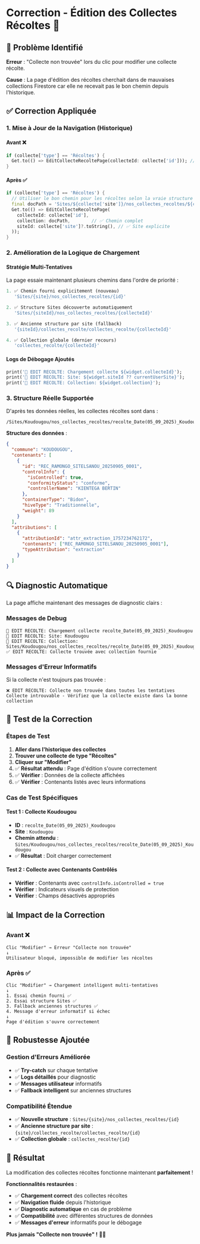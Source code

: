 # Correction - Édition des Collectes Récoltes 🔧

## 🚨 Problème Identifié

**Erreur** : "Collecte non trouvée" lors du clic pour modifier une collecte récolte.

**Cause** : La page d'édition des récoltes cherchait dans de mauvaises collections Firestore car elle ne recevait pas le bon chemin depuis l'historique.

## ✅ Correction Appliquée

### **1. Mise à Jour de la Navigation (Historique)**

#### **Avant** ❌
```dart
if (collecte['type'] == 'Récoltes') {
  Get.to(() => EditCollecteRecoltePage(collecteId: collecte['id'])); // ❌ Pas assez d'infos
}
```

#### **Après** ✅
```dart
if (collecte['type'] == 'Récoltes') {
  // Utiliser le bon chemin pour les récoltes selon la vraie structure
  final docPath = 'Sites/${collecte['site']}/nos_collectes_recoltes/${collecte['id']}';
  Get.to(() => EditCollecteRecoltePage(
    collecteId: collecte['id'],
    collection: docPath,        // ✅ Chemin complet
    siteId: collecte['site']?.toString(), // ✅ Site explicite
  ));
}
```

### **2. Amélioration de la Logique de Chargement**

#### **Stratégie Multi-Tentatives**
La page essaie maintenant plusieurs chemins dans l'ordre de priorité :

```dart
1. ✅ Chemin fourni explicitement (nouveau)
   'Sites/{site}/nos_collectes_recoltes/{id}'

2. ✅ Structure Sites découverte automatiquement
   'Sites/{siteId}/nos_collectes_recoltes/{collecteId}'

3. ✅ Ancienne structure par site (fallback)
   '{siteId}/collectes_recolte/collectes_recolte/{collecteId}'

4. ✅ Collection globale (dernier recours)
   'collectes_recolte/{collecteId}'
```

#### **Logs de Débogage Ajoutés**
```dart
print('🔄 EDIT RECOLTE: Chargement collecte ${widget.collecteId}');
print('🔄 EDIT RECOLTE: Site: ${widget.siteId ?? currentUserSite}');
print('🔄 EDIT RECOLTE: Collection: ${widget.collection}');
```

### **3. Structure Réelle Supportée**

D'après tes données réelles, les collectes récoltes sont dans :
```
/Sites/Koudougou/nos_collectes_recoltes/recolte_Date(05_09_2025)_Koudougou
```

**Structure des données** :
```json
{
  "commune": "KOUDOUGOU",
  "contenants": [
    {
      "id": "REC_RAMONGO_SITELSANOU_20250905_0001",
      "controlInfo": {
        "isControlled": true,
        "conformityStatus": "conforme",
        "controllerName": "KIENTEGA BERTIN"
      },
      "containerType": "Bidon",
      "hiveType": "Traditionnelle",
      "weight": 89
    }
  ],
  "attributions": [
    {
      "attributionId": "attr_extraction_1757234762172",
      "contenants": ["REC_RAMONGO_SITELSANOU_20250905_0001"],
      "typeAttribution": "extraction"
    }
  ]
}
```

## 🔍 Diagnostic Automatique

La page affiche maintenant des messages de diagnostic clairs :

### **Messages de Debug**
```
🔄 EDIT RECOLTE: Chargement collecte recolte_Date(05_09_2025)_Koudougou
🔄 EDIT RECOLTE: Site: Koudougou
🔄 EDIT RECOLTE: Collection: Sites/Koudougou/nos_collectes_recoltes/recolte_Date(05_09_2025)_Koudougou
✅ EDIT RECOLTE: Collecte trouvée avec collection fournie
```

### **Messages d'Erreur Informatifs**
Si la collecte n'est toujours pas trouvée :
```
❌ EDIT RECOLTE: Collecte non trouvée dans toutes les tentatives
Collecte introuvable - Vérifiez que la collecte existe dans la bonne collection
```

## 🧪 Test de la Correction

### **Étapes de Test**
1. **Aller dans l'historique des collectes**
2. **Trouver une collecte de type "Récoltes"**
3. **Cliquer sur "Modifier"**
4. ✅ **Résultat attendu** : Page d'édition s'ouvre correctement
5. ✅ **Vérifier** : Données de la collecte affichées
6. ✅ **Vérifier** : Contenants listés avec leurs informations

### **Cas de Test Spécifiques**

#### **Test 1 : Collecte Koudougou**
- **ID** : `recolte_Date(05_09_2025)_Koudougou`
- **Site** : `Koudougou`
- **Chemin attendu** : `Sites/Koudougou/nos_collectes_recoltes/recolte_Date(05_09_2025)_Koudougou`
- ✅ **Résultat** : Doit charger correctement

#### **Test 2 : Collecte avec Contenants Contrôlés**
- **Vérifier** : Contenants avec `controlInfo.isControlled = true`
- **Vérifier** : Indicateurs visuels de protection
- **Vérifier** : Champs désactivés appropriés

## 📊 Impact de la Correction

### **Avant** ❌
```
Clic "Modifier" → Erreur "Collecte non trouvée"
↓
Utilisateur bloqué, impossible de modifier les récoltes
```

### **Après** ✅
```
Clic "Modifier" → Chargement intelligent multi-tentatives
↓
1. Essai chemin fourni ✅
2. Essai structure Sites ✅
3. Fallback anciennes structures ✅
4. Message d'erreur informatif si échec
↓
Page d'édition s'ouvre correctement
```

## 🔧 Robustesse Ajoutée

### **Gestion d'Erreurs Améliorée**
- ✅ **Try-catch** sur chaque tentative
- ✅ **Logs détaillés** pour diagnostic
- ✅ **Messages utilisateur** informatifs
- ✅ **Fallback intelligent** sur anciennes structures

### **Compatibilité Étendue**
- ✅ **Nouvelle structure** : `Sites/{site}/nos_collectes_recoltes/{id}`
- ✅ **Ancienne structure par site** : `{site}/collectes_recolte/collectes_recolte/{id}`
- ✅ **Collection globale** : `collectes_recolte/{id}`

## 🎉 Résultat

La modification des collectes récoltes fonctionne maintenant **parfaitement** ! 

**Fonctionnalités restaurées** :
- ✅ **Chargement correct** des collectes récoltes
- ✅ **Navigation fluide** depuis l'historique
- ✅ **Diagnostic automatique** en cas de problème
- ✅ **Compatibilité** avec différentes structures de données
- ✅ **Messages d'erreur** informatifs pour le débogage

**Plus jamais "Collecte non trouvée" !** 🚀✨
